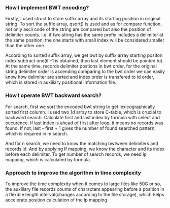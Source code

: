 ### How I implement BWT encoding?

Firstly, I used struct to store suffix array and its starting position in original string. To sort the suffix array, qsort()
is used and as for compare function, not only ascii code of the string are compared but also the position of delimiter counts.
i.e. if two string has the same prefix includes a delimiter at the same position, the one starts with small index will be
considered smaller than the other one.

According to sorted suffix array, we get bwt by suffix array starting positon index subtract one(if -1 is obtained, then last
element should be pointed to). At the same time, records delimiter postions in bwt order, for the original string delimiter
order is ascending comparing to the bwt order we can easily know how delimiter are sorted and index order is transfered to id
order, which is stored in auxiliary positional information file. 
  
### How I operate BWT backward search?
 
For search, first we sort the encoded bwt string to get lexicographically  sorted first column. I used two 1d array to store
C-table, which is crucial to backward search. Calculate first and last index by formula with select and occurence. If last
index is ahead of first after loop, it means no records was found. If not, last - first + 1 gives the number of found searched
pattern, which is required in m search.

And for n search, we need to know the matching bwtween delimiters and records id. And by applying lf mapping, we know the
character and its index before each delimiter. To get number of search records, we need lp mapping, which is calculated by
formula.

### Approach to improve the algorithm in time complexity

To improve the time complexity when it comes to large files like 50G or so, the auxiliary file records counts of characters
appearing before a position in a flexible length interval(changes according to the file storage), which helps accelerate
position calculation of the lp mapping. 
